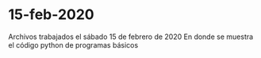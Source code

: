 # 15-feb-2020
Archivos trabajados el sábado 15 de febrero de 2020
En donde se muestra el código python de programas básicos
